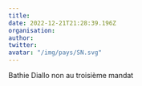 ```yaml
---
title: 
date: 2022-12-21T21:28:39.196Z
organisation: 
author: 
twitter: 
avatar: "/img/pays/SN.svg"
---
```


Bathie Diallo non au troisième mandat 